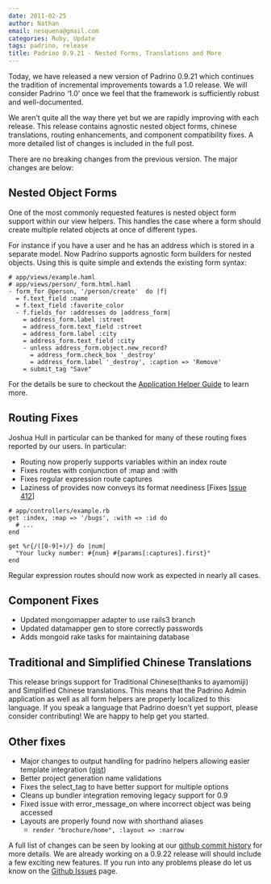 ```yaml
---
date: 2011-02-25
author: Nathan
email: nesquena@gmail.com
categories: Ruby, Update
tags: padrino, release
title: Padrino 0.9.21 - Nested Forms, Translations and More
---
```


Today, we have released a new version of Padrino 0.9.21 which continues the tradition of incremental improvements towards a 1.0 release. We will consider Padrino ‘1.0’ once we feel that the framework is sufficiently robust and well-documented.

We aren’t quite all the way there yet but we are rapidly improving with each release. This release contains agnostic nested object forms, chinese translations, routing enhancements, and component compatibility fixes. A more detailed list of changes is included in the full post.

<break>

There are no breaking changes from the previous version. The major changes are below:

## Nested Object Forms

One of the most commonly requested features is nested object form support within our view helpers. This handles the case where a form should create multiple related objects at once of different types.

For instance if you have a user and he has an address which is stored in a separate model. Now Padrino supports agnostic form builders for nested objects. Using this is quite simple and extends the existing form syntax:

    # app/views/example.haml
    # app/views/person/_form.html.haml
    - form_for @person, '/person/create'  do |f|
      = f.text_field :name 
      = f.text_field :favorite_color
      - f.fields_for :addresses do |address_form| 
        = address_form.label :street 
        = address_form.text_field :street
        = address_form.label :city
        = address_form.text_field :city
        - unless address_form.object.new_record? 
          = address_form.check_box '_destroy' 
          = address_form.label '_destroy', :caption => 'Remove' 
        = submit_tag "Save"

For the details be sure to checkout the [Application Helper Guide](http://www.padrinorb.com/guides/application-helpers) to learn more.

## Routing Fixes

Joshua Hull in particular can be thanked for many of these routing fixes reported by our users. In particular:

-   Routing now properly supports variables within an index route
-   Fixes routes with conjunction of :map and :with
-   Fixes regular expression route captures
-   Laziness of provides now conveys its format neediness [Fixes [Issue 412](https://github.com/padrino/padrino-framework/issues/closed#issue/412)]

<!-- -->

    # app/controllers/example.rb
    get :index, :map => '/bugs', :with => :id do
      # ...
    end

    get %r{/([0-9]+)/} do |num|
      "Your lucky number: #{num} #{params[:captures].first}"
    end

Regular expression routes should now work as expected in nearly all cases.

## Component Fixes

-   Updated mongomapper adapter to use rails3 branch
-   Updated datamapper gen to store correctly passwords
-   Adds mongoid rake tasks for maintaining database

## Traditional and Simplified Chinese Translations

This release brings support for Traditional Chinese(thanks to ayamomiji) and Simplified Chinese translations. This means that the Padrino Admin application as well as all form helpers are properly localized to this language. If you speak a language that Padrino doesn’t yet support, please consider contributing! We are happy to help get you started.

## Other fixes

-   Major changes to output handling for padrino helpers allowing easier template integration ([gist](https://gist.github.com/829030))
-   Better project generation name validations
-   Fixes the select\_tag to have better support for multiple options
-   Cleans up bundler integration removing legacy support for 0.9
-   Fixed issue with error\_message\_on where incorrect object was being accessed
-   Layouts are properly found now with shorthand aliases
    -   `render "brochure/home", :layout => :narrow`

A full list of changes can be seen by looking at our [github commit history](https://github.com/padrino/padrino-framework/commits/master) for more details. We are already working on a 0.9.22 release will should include a few exciting new features. If you run into any problems please do let us know on the [Github Issues](https://github.com/padrino/padrino-framework/issues) page.